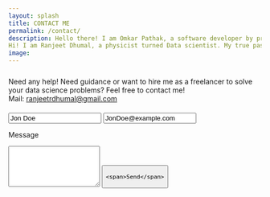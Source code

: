 ```yaml
---
layout: splash
title: CONTACT ME
permalink: /contact/
description: Hello there! I am Omkar Pathak, a software developer by profession, Pythonista by ♥ stuffed inside a compact, witty, artistic body
Hi! I am Ranjeet Dhumal, a physicist turned Data scientist. My true passion lies in tech, I am on course of building innovative solutions to the common problems i have.
image: 
---
```

<div class="contact-container" style="padding: 10%, padding-top: 2%">
<link rel="stylesheet" href="https://s.pageclip.co/v1/pageclip.css" media="screen">

<p style="margin-bottom: 20px; margin-top: 5%">
  Need any help! Need guidance or want to hire me as a freelancer to solve your data science problems? Feel free to contact me!
  <br />
  Mail: <a href="mailto: ranjeetrdhumal@gmail.com">ranjeetrdhumal@gmail.com</a>
</p>


<form action="https://send.pageclip.co/e2TUwEvhK2WOH1ho4rSKhmtB8zfxxfPQ" class="pageclip-form" method="post">
  <!-- Replace these inputs with your own. Make sure they have a "name" attribute! -->
  <input type="text" name="name" value="Jon Doe" />
  <input type="email" name="email" value="JonDoe@example.com" />

  <label>Message</label>
  <textarea class="form-control" name="message" rows="5" required></textarea>

  <!-- This button will have a loading spinner. Keep the inner span for best results. -->
  <button type="submit" class="pageclip-form__submit">


    <span>Send</span>
  </button>
</form>
</div>

<script src="https://s.pageclip.co/v1/pageclip.js" charset="utf-8"></script>